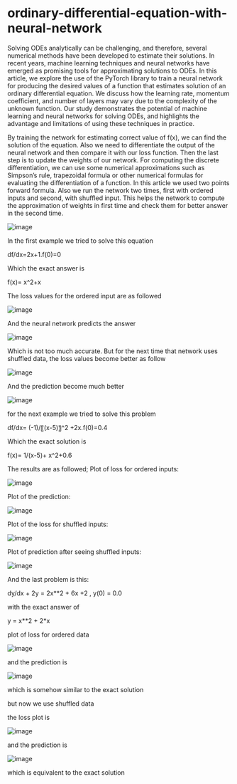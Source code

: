 # ordinary-differential-equation-with-neural-network
Solving ODEs analytically can be challenging, and therefore, several numerical methods have been developed to estimate their solutions. In recent years, machine learning techniques and neural networks have emerged as promising tools for approximating solutions to ODEs. In this article, we explore the use of the PyTorch library to train a neural network for producing the desired values of a function that estimates solution of an ordinary differential equation. We discuss how the learning rate, momentum coefficient, and number of layers may vary due to the complexity of the unknown function. Our study demonstrates the potential of machine learning and neural networks for solving ODEs, and highlights the advantage and limitations of using these techniques in practice.

By training the network for estimating correct value of f(x), we can find the solution of the equation. Also we need to differentiate the output of the neural network and then compare it with our loss function. Then the last step is to update the weights of our network.
For computing the discrete differentiation, we can use some numerical approximations such as Simpson’s rule, trapezoidal formula or other numerical formulas for evaluating the differentiation of a function. In this article we used two points forward formula. 
Also we run the network two times, first with ordered inputs and second, with shuffled input. This helps the network to compute the approximation of weights in first time and check them for better answer in the second time. 

![image](https://github.com/erfan-golshan/ordinary-differential-equation-with-neural-network/assets/129675348/7a9f1118-3c29-4e5d-86b4-e88d3d9d79e4)

In the first example we tried to solve this equation

df/dx=2x+1.f(0)=0

Which the exact answer is

f(x)= x^2+x

The loss values for the ordered input are as followed

![image](https://github.com/erfan-golshan/ordinary-differential-equation-with-neural-network/assets/129675348/66a2daec-e53d-4545-97a2-3ce88997fa18)

And the neural network predicts the answer 

![image](https://github.com/erfan-golshan/ordinary-differential-equation-with-neural-network/assets/129675348/7864ff15-6769-4fed-812c-1ccf473a8e54)

Which is not too much accurate. But for the next time that network uses shuffled data, the loss values become better as follow

![image](https://github.com/erfan-golshan/ordinary-differential-equation-with-neural-network/assets/129675348/af2ae7a0-1937-4aee-a5b4-a7f64915cf74)

And the prediction become much better

![image](https://github.com/erfan-golshan/ordinary-differential-equation-with-neural-network/assets/129675348/31dca2a4-0fcf-4cec-bb64-e0f5b8e62266)

for the next example we tried to solve this problem

df/dx=  (-1)/〖(x-5)〗^2 +2x.f(0)=0.4

Which the exact solution is

f(x)=  1/(x-5)+ x^2+0.6

The results are as followed;
Plot of loss for ordered inputs:

![image](https://github.com/erfan-golshan/ordinary-differential-equation-with-neural-network/assets/129675348/a890738c-ee86-4b93-8253-33ed5d897f18)

Plot of the prediction:

![image](https://github.com/erfan-golshan/ordinary-differential-equation-with-neural-network/assets/129675348/90b43796-9652-498e-80d3-c1c00580b33a)

Plot of the loss for shuffled inputs:

![image](https://github.com/erfan-golshan/ordinary-differential-equation-with-neural-network/assets/129675348/3775a205-4158-4699-84ae-6ff81531f671)

Plot of prediction after seeing shuffled inputs:

![image](https://github.com/erfan-golshan/ordinary-differential-equation-with-neural-network/assets/129675348/f004f8b4-c01e-4aa3-b114-8f4fd35e6f27)

And the last problem is this:

dy/dx + 2y = 2x**2 + 6x +2 , y(0) = 0.0

with the exact answer of

y = x**2 + 2*x

plot of loss for ordered data


![image](https://github.com/erfan-golshan/ordinary-differential-equation-with-neural-network/assets/129675348/6fa82f8c-79aa-4947-8819-a79636daa73f)

and the prediction is 

![image](https://github.com/erfan-golshan/ordinary-differential-equation-with-neural-network/assets/129675348/1878f93d-f825-4f45-ab85-9ec31f755583)

which is somehow similar to the exact solution

but now we use shuffled data

the loss plot is

![image](https://github.com/erfan-golshan/ordinary-differential-equation-with-neural-network/assets/129675348/2643f9b8-1fd1-499d-bbdc-6d67e7b60e89)

and the prediction is

![image](https://github.com/erfan-golshan/ordinary-differential-equation-with-neural-network/assets/129675348/8add27dc-c90c-4caa-873a-6367970a5678)

which is equivalent to the exact solution



